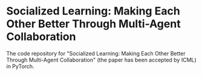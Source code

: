 # Socialized Learning: Making Each Other Better Through Multi-Agent Collaboration
The code repository for "Socialized Learning: Making Each Other Better Through Multi-Agent Collaboration" (the paper has been accepted by ICML) in PyTorch.


